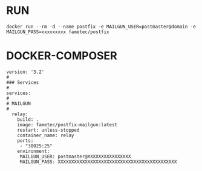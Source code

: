 # RUN

    docker run --rm -d --name postfix -e MAILGUN_USER=postmaster@domain -e MAILGUN_PASS=xxxxxxxxx fametec/postfix 

# DOCKER-COMPOSER

    version: '3.2'
    #
    ### Services
    #
    services:
    #
    # MAILGUN
    #
      relay:
        build: .
        image: fametec/postfix-mailgun:latest
        restart: unless-stopped
        container_name: relay
        ports:
         - "30025:25"
        environment:
         MAILGUN_USER: postmaster@XXXXXXXXXXXXXXXX
         MAILGUN_PASS: XXXXXXXXXXXXXXXXXXXXXXXXXXXXXXXXXXXXXXXXXXXX
